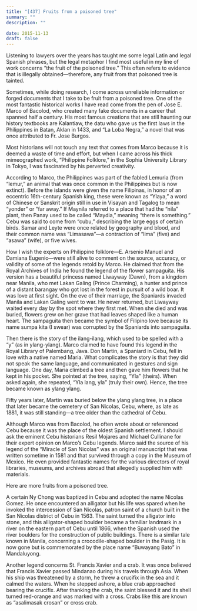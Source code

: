 ```yaml
---
title: "[437] Fruits from a poisoned tree"
summary: ""
description: ""

date: 2015-11-13
draft: false
---
```


Listening to lawyers over the years has taught me some legal Latin and legal Spanish phrases, but the legal metaphor I find most useful in my line of work concerns “the fruit of the poisoned tree.” This often refers to evidence that is illegally obtained—therefore, any fruit from that poisoned tree is tainted.

Sometimes, while doing research, I come across unreliable information or forged documents that I take to be fruit from a poisoned tree. One of the most fantastic historical works I have read come from the pen of Jose E. Marco of Bacolod, who created many fake documents in a career that spanned half a century. His most famous creations that are still haunting our history textbooks are Kalantiaw, the datu who gave us the first laws in the Philippines in Batan, Aklan in 1433, and “La Loba Negra,” a novel that was once attributed to Fr. Jose Burgos.

Most historians will not touch any text that comes from Marco because it is deemed a waste of time and effort, but when I came across his thick mimeographed work, “Philippine Folklore,” in the Sophia University Library in Tokyo, I was fascinated by his perverted creativity.

According to Marco, the Philippines was part of the fabled Lemuria (from “lemur,” an animal that was once common in the Philippines but is now extinct). Before the islands were given the name Filipinas, in honor of an eccentric 16th-century Spanish king, these were known as “Ylaya,” a word of Chinese or Sanskrit origin still in use in Visayan and Tagalog to mean “yonder” or “far away.” If Maynila referred to a place that had the “nila” plant, then Panay used to be called “Maydia,” meaning “there is something.” Cebu was said to come from “cubu,” describing the large eggs of certain birds. Samar and Leyte were once related by geography and blood, and their common name was “Limasawa”—a contraction of “lima” (five) and “asawa” (wife), or five wives.

How I wish the experts on Philippine folklore—E. Arsenio Manuel and Damiana Eugenio—were still alive to comment on the source, accuracy, or validity of some of the legends retold by Marco. He claimed that from the Royal Archives of India he found the legend of the flower sampaguita. His version has a beautiful princess named Liwayway (Dawn), from a kingdom near Manila, who met Lakan Galing (Prince Charming), a hunter and prince of a distant barangay who got lost in the forest in pursuit of a wild boar. It was love at first sight. On the eve of their marriage, the Spaniards invaded Manila and Lakan Galing went to war. He never returned, but Liwayway waited every day by the spot where they first met. When she died and was buried, flowers grew on her grave that had leaves shaped like a human heart. The sampaguita then became the symbol of Filipino love because its name sumpa kita (I swear) was corrupted by the Spaniards into sampaguita.

Then there is the story of the ilang-ilang, which used to be spelled with a “y” (as in ylang-ylang). Marco claimed to have found this legend in the Royal Library of Palembang, Java. Don Martin, a Spaniard in Cebu, fell in love with a native named Maria. What complicates the story is that they did not speak the same language, and communicated in gestures and sign language. One day, Maria climbed a tree and then gave him flowers that he kept in his pocket. She pointed at the tree, saying, “Yla” (theirs). When asked again, she repeated, “Yla lang, yla” (truly their own). Hence, the tree became known as ylang ylang.

Fifty years later, Martin was buried below the ylang ylang tree, in a place that later became the cemetery of San Nicolas, Cebu, where, as late as 1881, it was still standing—a tree older than the cathedral of Cebu.

Although Marco was from Bacolod, he often wrote about or referenced Cebu because it was the place of the oldest Spanish settlement. I should ask the eminent Cebu historians Resil Mojares and Michael Cullinane for their expert opinion on Marco’s Cebu legends. Marco said the source of his legend of the “Miracle of San Nicolas” was an original manuscript that was written sometime in 1581 and that survived through a copy in the Museum of Mexico. He even provided fantastic names for the various directors of royal libraries, museums, and archives abroad that allegedly supplied him with materials.

Here are more fruits from a poisoned tree.

A certain Ny Chong was baptized in Cebu and adopted the name Nicolas Gomez. He once encountered an alligator but his life was spared when he invoked the intercession of San Nicolas, patron saint of a church built in the San Nicolas district of Cebu in 1563. The saint turned the alligator into stone, and this alligator-shaped boulder became a familiar landmark in a river on the eastern part of Cebu until 1866, when the Spanish used the river boulders for the construction of public buildings. There is a similar tale known in Manila, concerning a crocodile-shaped boulder in the Pasig. It is now gone but is commemorated by the place name “Buwayang Bato” in Mandaluyong.

Another legend concerns St. Francis Xavier and a crab. It was once believed that Francis Xavier passed Mindanao during his travels through Asia. When his ship was threatened by a storm, he threw a crucifix in the sea and it calmed the waters. When he stepped ashore, a blue crab approached bearing the crucifix. After thanking the crab, the saint blessed it and its shell turned red-orange and was marked with a cross. Crabs like this are known as “asalimasak crosan” or cross crab.
